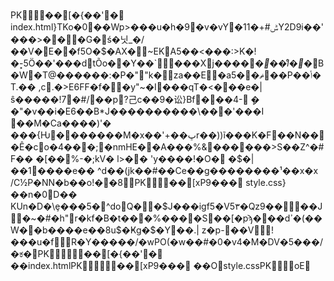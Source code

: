 PK��[�{��'� index.html}TKo�0��Wp>���u�h�9�v�vY�ݰ#+�11Y2D9i��'���>�\��G�ś�닛_�/��V�E��f5O�$�AX�~EKA5��<���:>K�!�-͓5Ӧ��'���dtÕo��Y��`���Xj�����*��lͤ�*�B�W�T@������:�P�""k�za��E�a5��ޡ��P��ݳ�T.�� ,c.�>E6FF�f��y"~�I���qT�<���e�|ŝ�����!7�#/��p?⼰c��9�讼}Bf���4- ܾ� �"�v��i�E6��B*J����������\\���'���I ��M�Ca����)'�	���{Ƕ�������M�x��'+��ڀr��))ĩ���K�F��N���Ê�cٰo�4���;�nmHE��A���%&������>S��Z^�#F��	�[��%-�;kV�	l>��	'y����!�O� �$�|��1����e�� ^d��(jk��#��Ce��g��������¹��x�x	/C½P�NN�b��o!��8PK��[xP9���	style.css}��n�0D�� KUn�D�\ȩ���5�^doQ��$J���igf5�V5۳�Qz9����J�~�#�h"r�kf�В�t���%����S��[�pϡ���dߴ�(��W��b����e��8u$�Ҝg�$�Y��.| z�p-��V񲴘!���u�fR�Y�����/�wPO(�w��#�0�v4�M�DV�5���/�ಕ�PK��[�{��'� ��index.htmlPK��[xP9���	��Ostyle.cssPKoE
